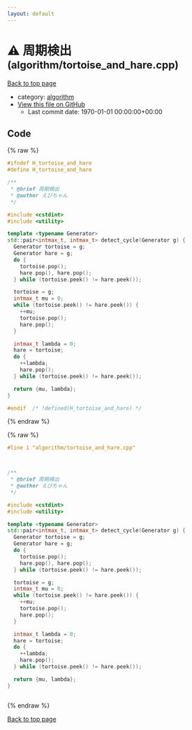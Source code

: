 ```yaml
---
layout: default
---
```


<!-- mathjax config similar to math.stackexchange -->
<script type="text/javascript" async
  src="https://cdnjs.cloudflare.com/ajax/libs/mathjax/2.7.5/MathJax.js?config=TeX-MML-AM_CHTML">
</script>
<script type="text/x-mathjax-config">
  MathJax.Hub.Config({
    TeX: { equationNumbers: { autoNumber: "AMS" }},
    tex2jax: {
      inlineMath: [ ['$','$'] ],
      processEscapes: true
    },
    "HTML-CSS": { matchFontHeight: false },
    displayAlign: "left",
    displayIndent: "2em"
  });
</script>

<script type="text/javascript" src="https://cdnjs.cloudflare.com/ajax/libs/jquery/3.4.1/jquery.min.js"></script>
<script src="https://cdn.jsdelivr.net/npm/jquery-balloon-js@1.1.2/jquery.balloon.min.js" integrity="sha256-ZEYs9VrgAeNuPvs15E39OsyOJaIkXEEt10fzxJ20+2I=" crossorigin="anonymous"></script>
<script type="text/javascript" src="../../assets/js/copy-button.js"></script>
<link rel="stylesheet" href="../../assets/css/copy-button.css" />


# :warning: 周期検出 <small>(algorithm/tortoise_and_hare.cpp)</small>

<a href="../../index.html">Back to top page</a>

* category: <a href="../../index.html#ed469618898d75b149e5c7c4b6a1c415">algorithm</a>
* <a href="{{ site.github.repository_url }}/blob/master/algorithm/tortoise_and_hare.cpp">View this file on GitHub</a>
    - Last commit date: 1970-01-01 00:00:00+00:00




## Code

<a id="unbundled"></a>
{% raw %}
```cpp
#ifndef H_tortoise_and_hare
#define H_tortoise_and_hare

/**
 * @brief 周期検出
 * @author えびちゃん
 */

#include <cstdint>
#include <utility>

template <typename Generator>
std::pair<intmax_t, intmax_t> detect_cycle(Generator g) {
  Generator tortoise = g;
  Generator hare = g;
  do {
    tortoise.pop();
    hare.pop(), hare.pop();
  } while (tortoise.peek() != hare.peek());

  tortoise = g;
  intmax_t mu = 0;
  while (tortoise.peek() != hare.peek()) {
    ++mu;
    tortoise.pop();
    hare.pop();
  }

  intmax_t lambda = 0;
  hare = tortoise;
  do {
    ++lambda;
    hare.pop();
  } while (tortoise.peek() != hare.peek());

  return {mu, lambda};
}

#endif  /* !defined(H_tortoise_and_hare) */

```
{% endraw %}

<a id="bundled"></a>
{% raw %}
```cpp
#line 1 "algorithm/tortoise_and_hare.cpp"



/**
 * @brief 周期検出
 * @author えびちゃん
 */

#include <cstdint>
#include <utility>

template <typename Generator>
std::pair<intmax_t, intmax_t> detect_cycle(Generator g) {
  Generator tortoise = g;
  Generator hare = g;
  do {
    tortoise.pop();
    hare.pop(), hare.pop();
  } while (tortoise.peek() != hare.peek());

  tortoise = g;
  intmax_t mu = 0;
  while (tortoise.peek() != hare.peek()) {
    ++mu;
    tortoise.pop();
    hare.pop();
  }

  intmax_t lambda = 0;
  hare = tortoise;
  do {
    ++lambda;
    hare.pop();
  } while (tortoise.peek() != hare.peek());

  return {mu, lambda};
}



```
{% endraw %}

<a href="../../index.html">Back to top page</a>

